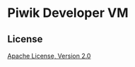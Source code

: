 # Piwik Developer VM

## License

[Apache License, Version 2.0](http://www.apache.org/licenses/LICENSE-2.0)